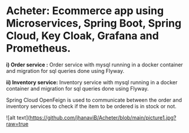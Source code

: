 # Acheter: Ecommerce app using Microservices, Spring Boot, Spring Cloud, Key Cloak, Grafana and Prometheus.

**i) Order service :** 
Order service with mysql running in a docker container and migration for sql queries done using Flyway.

**ii) Inventory service:** 
Inventory service with mysql running in a docker container and migration for sql queries done using Flyway.

Spring Cloud OpenFeign is used to communicate between the order and inventory services to check if the item to be ordered is in stock or not.

![alt text](https://github.com/jhanaviB/Acheter/blob/main/picture1.jpg?raw=true
